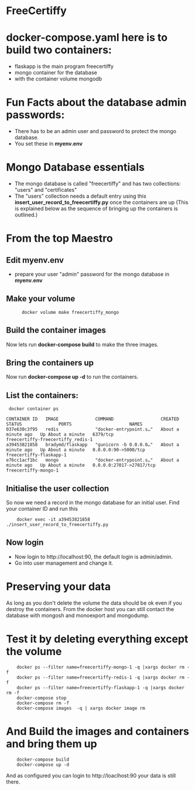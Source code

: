 # FreeCertiffy

# docker-compose.yaml here is to build two containers:
  - flaskapp is the main program freecertiffy
  - mongo container for the database
  - with the container volume mongodb

# Fun Facts about the database admin passwords:
  - There has to be an admin user and password to protect the mongo database.
  - You  set these in **myenv.env**

# Mongo Database essentials
  - The mongo database is called "freecertiffy" and has two collections: "users" and "certificates"
  - The "users" collection needs a default entry using this  __insert_user_record_to_freecertiffy.py__ once the containers are up
    (This is explained below as the sequence of bringing up the containers is outlined.)

# From the top Maestro
## Edit __myenv.env__
  - prepare your user "admin" password for the mongo database in __myenv.env__
## Make your volume
  ```
        docker volume make freecertiffy_mongo
  ```
## Build the container images
Now lets run __docker-compose build__ to  make the three images.
## Bring the containers  up
Now run __docker-compose up -d__ to run the containers.

## List the containers:
```
 docker container ps

CONTAINER ID   IMAGE              COMMAND                  CREATED              STATUS              PORTS                      NAMES
037e630c3f95   redis              "docker-entrypoint.s…"   About a minute ago   Up About a minute   6379/tcp                   freecertiffy-freecertiffy_redis-1
a39453821858   bradymd/flaskapp   "gunicorn -b 0.0.0.0…"   About a minute ago   Up About a minute   0.0.0.0:90->5000/tcp       freecertiffy-flaskapp-1
e76cc1acf1bc   mongo              "docker-entrypoint.s…"   About a minute ago   Up About a minute   0.0.0.0:27017->27017/tcp   freecertiffy-mongo-1
```

## Initialise the user collection 
So now we need a record in the mongo database for an initial user.
Find your container ID and run this
```
    docker exec -it a39453821858  ./insert_user_record_to_freecertiffy.py
```
## Now login
  - Now login to http://localhost:90, the default login is admin/admin.
  - Go into user management and change it.

# Preserving your data
As long as you don't delete the volume the data should be ok even if you destroy the containers. 
From the docker host you can still contact the database with mongosh  and monoexport and mongodump.

# Test it by deleting everything except the volume
```
	docker ps --filter name=freecertiffy-mongo-1 -q |xargs docker rm -f 
	docker ps --filter name=freecertiffy-redis-1 -q |xargs docker rm -f 
	docker ps --filter name=freecertiffy-flaskapp-1 -q |xargs docker rm -f 
	docker-compose stop
	docker-compose rm -f
	docker-compose images  -q | xargs docker image rm 
```

# And Build the images and containers and bring them up
```
	docker-compose build
	docker-compose up -d
```

And as configured you can login to http://loaclhost:90 your data is still there.



